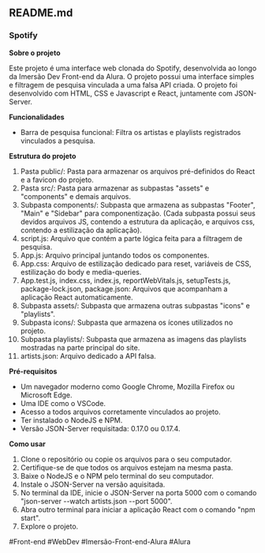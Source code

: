 ## **README.md**

### **Spotify**

**Sobre o projeto**

Este projeto é uma interface web clonada do Spotify, desenvolvida ao longo da Imersão Dev Front-end da Alura. O projeto possui uma interface simples e filtragem de pesquisa vinculada a uma falsa API criada. O projeto foi desenvolvido com HTML, CSS e Javascript e React, juntamente com JSON-Server.

**Funcionalidades**

- Barra de pesquisa funcional: Filtra os artistas e playlists registrados vinculados a pesquisa.
  
**Estrutura do projeto**

1. Pasta public/: Pasta para armazenar os arquivos pré-definidos do React e a favicon do projeto.
2. Pasta src/: Pasta para armazenar as subpastas "assets" e "components" e demais arquivos.
3. Subpasta components/: Subpasta que armazena as subpastas "Footer", "Main" e "Sidebar" para componentização. (Cada subpasta possui seus devidos arquivos JS, contendo a estrutura da aplicação, e arquivos css, contendo a estilização da aplicação).
4. script.js: Arquivo que contém a parte lógica feita para a filtragem de pesquisa.
5. App.js: Arquivo principal juntando todos os componentes.
6. App.css: Arquivo de estilização dedicado para reset, variáveis de CSS, estilização do body e media-queries.
7. App.test.js, index.css, index.js, reportWebVitals.js, setupTests.js, package-lock.json, package.json: Arquivos que acompanham a aplicação React automaticamente.
8. Subpasta assets/: Subpasta que armazena outras subpastas "icons" e "playlists".
9. Subpasta icons/: Subpasta que armazena os ícones utilizados no projeto.
10. Subpasta playlists/: Subpasta que armazena as imagens das playlists mostradas na parte principal do site.
11. artists.json: Arquivo dedicado a API falsa.

**Pré-requisitos**

- Um navegador moderno como Google Chrome, Mozilla Firefox ou Microsoft Edge.
- Uma IDE como o VSCode.
- Acesso a todos arquivos corretamente vinculados ao projeto.
- Ter instalado o NodeJS e NPM.
- Versão JSON-Server requisitada: 0.17.0 ou 0.17.4.
  
**Como usar**
1. Clone o repositório ou copie os arquivos para o seu computador.
2. Certifique-se de que todos os arquivos estejam na mesma pasta.
3. Baixe o NodeJS e o NPM pelo terminal do seu computador.
4. Instale o JSON-Server na versão aquisitada.
5. No terminal da IDE, inicie o JSON-Server na porta 5000 com o comando "json-server --watch artists.json --port 5000".
6. Abra outro terminal para iniciar a aplicação React com o comando "npm start".
7. Explore o projeto.

#Front-end #WebDev #Imersão-Front-end-Alura #Alura
